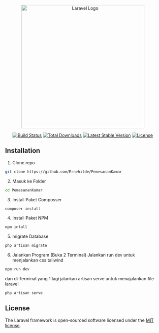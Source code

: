 <p align="center"><a href="https://laravel.com" target="_blank"><img src="https://raw.githubusercontent.com/laravel/art/master/logo-lockup/5%20SVG/2%20CMYK/1%20Full%20Color/laravel-logolockup-cmyk-red.svg" width="400" alt="Laravel Logo"></a></p>

<p align="center">
<a href="https://github.com/laravel/framework/actions"><img src="https://github.com/laravel/framework/workflows/tests/badge.svg" alt="Build Status"></a>
<a href="https://packagist.org/packages/laravel/framework"><img src="https://img.shields.io/packagist/dt/laravel/framework" alt="Total Downloads"></a>
<a href="https://packagist.org/packages/laravel/framework"><img src="https://img.shields.io/packagist/v/laravel/framework" alt="Latest Stable Version"></a>
<a href="https://packagist.org/packages/laravel/framework"><img src="https://img.shields.io/packagist/l/laravel/framework" alt="License"></a>
</p>

## Installation

1. Clone repo
```bash
git clone https://github.com/Ernehilde/PemesananKamar
```
2. Masuk ke Folder
```bash
cd PemesananKamar
```
3. Install Paket Composser
```bash
composer install
```
4. Install Paket NPM
```bash
npm intall
```
5. migrate Database
```bash
php artisan migrate
```
6. Jalankan Program (Buka 2 Terminal)
Jalankan run dev untuk menjalankan css tailwind
```bash
npm run dev
```
  dan di Terminal yang 1 lagi jalankan artisan serve untuk menajalankan file laravel
```bash
php artisan serve
```
## License

The Laravel framework is open-sourced software licensed under the [MIT license](https://opensource.org/licenses/MIT).

